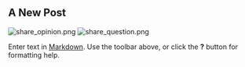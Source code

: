 ## A New Post
![share_opinion.png]({{site.baseurl}}/app/assets/images/share_opinion.png)
![share_question.png]({{site.baseurl}}/app/assets/images/share_question.png)

Enter text in [Markdown](http://daringfireball.net/projects/markdown/). Use the toolbar above, or click the **?** button for formatting help.
